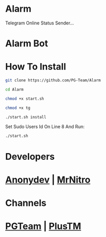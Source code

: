 # Alarm
Telegram Online Status Sender...


# Alarm Bot

# How To Install 

```sh
git clone https://github.com/PG-Team/Alarm

cd Alarm

chmod +x start.sh

chmod +x tg

./start.sh install

```
Set Sudo Users Id On Line 8 And Run:
```sh
./start.sh
```
# Developers

# [Anonydev](https://t.me/Anonydev) | [MrNitro](https://t.me/NitroPlus)

# Channels

# [PGTeam](https://t.me/PG_TM) | [PlusTM](https://t.me/PlusTM)
